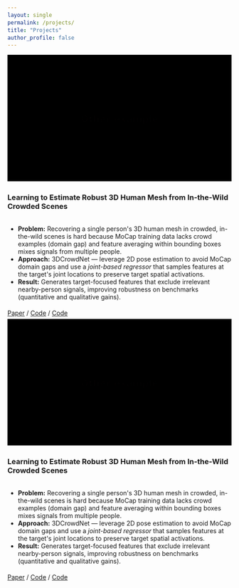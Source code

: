 ```yaml
---
layout: single
permalink: /projects/
title: "Projects"
author_profile: false
---
```


<link rel="stylesheet" href="{{ '/assets/css/projects.css' | relative_url }}">

<div id="more-papers">
  <!-- HandOccNet -->
   <div class="paper">
    <img class="paper-visual" src="/assets/img/abc.gif" alt="3DCrowdNet">
    <div class="paper-textual">
      <h3>Learning to Estimate Robust 3D Human Mesh from In-the-Wild Crowded Scenes</h3>
      <div style="height: 0.1em"></div>
      <ul class="paper-points">
        <li><strong>Problem:</strong> Recovering a single person's 3D human mesh in crowded, in-the-wild scenes is hard because MoCap training data lacks crowd examples (domain gap) and feature averaging within bounding boxes mixes signals from multiple people.</li>
        <li><strong>Approach:</strong> 3DCrowdNet — leverage 2D pose estimation to avoid MoCap domain gaps and use a <em>joint-based regressor</em> that samples features at the target's joint locations to preserve target spatial activations.</li>
        <li><strong>Result:</strong> Generates target-focused features that exclude irrelevant nearby-person signals, improving robustness on benchmarks (quantitative and qualitative gains).</li>
      </ul>
      <div style="height: 0.375em"></div>
      <div class="paper-links">
        <a href="https://arxiv.org/abs/2104.07300">Paper</a>
        <span class="sep">/</span>
        <a href="https://github.com/hongsukchoi/3DCrowdNet_RELEASE">Code</a>
        <span class="sep">/</span>
        <a href="https://github.com/hongsukchoi/3DCrowdNet_RELEASE">Code</a>
      </div>
      <div style="height: 0.375em"></div>
    </div>
  </div>

  <!-- 3DCrowdNet -->
  <div class="paper">
    <img class="paper-visual" src="/assets/img/abc.gif" alt="3DCrowdNet">
    <div class="paper-textual">
      <h3>Learning to Estimate Robust 3D Human Mesh from In-the-Wild Crowded Scenes</h3>
      <div style="height: 0.1em"></div>
      <ul class="paper-points">
        <li><strong>Problem:</strong> Recovering a single person's 3D human mesh in crowded, in-the-wild scenes is hard because MoCap training data lacks crowd examples (domain gap) and feature averaging within bounding boxes mixes signals from multiple people.</li>
        <li><strong>Approach:</strong> 3DCrowdNet — leverage 2D pose estimation to avoid MoCap domain gaps and use a <em>joint-based regressor</em> that samples features at the target's joint locations to preserve target spatial activations.</li>
        <li><strong>Result:</strong> Generates target-focused features that exclude irrelevant nearby-person signals, improving robustness on benchmarks (quantitative and qualitative gains).</li>
      </ul>
      <div style="height: 0.375em"></div>
      <div class="paper-links">
        <a href="https://arxiv.org/abs/2104.07300">Paper</a>
        <span class="sep">/</span>
        <a href="https://github.com/hongsukchoi/3DCrowdNet_RELEASE">Code</a>
        <span class="sep">/</span>
        <a href="https://github.com/hongsukchoi/3DCrowdNet_RELEASE">Code</a>
      </div>
      <div style="height: 0.375em"></div>
    </div>
  </div>

</div>

<!--
Notes:
- Images are referenced at `/assets/img/...`. Place your images at `assets/img/handoccnet_teaser.gif` and
  `assets/img/3DCrowdNet_CVPR2022.png` (or update the paths above) so they appear correctly.
-->
